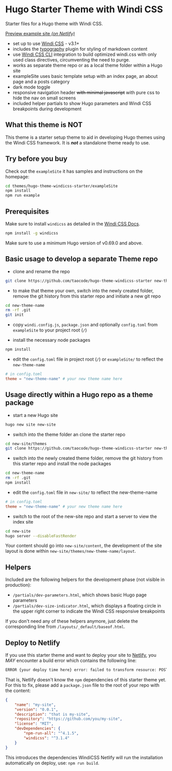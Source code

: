 # Hugo Starter Theme with Windi CSS

Starter files for a Hugo theme with Windi CSS.

[Preview example site *(on Netlify)*](https://hugo-theme-windicss-starter.netlify.app/)

- set up to use [Windi CSS](https://windicss.org) - v3.1+
- includes the [typography](https://windicss.org/plugins/official/typography.html) plugin for styling of markdown content
- use [Windi CSS CLI](https://windicss.org/integrations/cli.html) integration to build optimized windi.css with only used class directives, circumventing the need to purge.
- works as separate theme repo or as a local theme folder within a Hugo site
- exampleSite uses basic template setup with an index page, an about page and a posts category
- dark mode toggle
- responsive navigation header ~~with minimal javascript~~ with pure css to hide the nav on small screens
- included helper partials to show Hugo parameters and Windi CSS breakpoints during development

## What this theme is NOT

This theme is a starter setup theme to aid in developing Hugo themes using the Windi CSS framework. It is ***not*** a standalone theme ready to use.

## Try before you buy

Check out the `exampleSite` it has samples and instructions on the homepage:

```bash
cd themes/hugo-theme-windicss-starter/exampleSite
npm install
npm run example
```

## Prerequisites

Make sure to install `windicss` as detailed in the [Windi CSS Docs](https://windicss.org/integrations/cli.html).

```bash
npm install -g windicss
```

Make sure to use a minimum Hugo version of v0.69.0 and above.

## Basic usage to develop a separate Theme repo

- clone and rename the repo

```bash
git clone https://github.com/taocode/hugo-theme-windicss-starter new-theme-name
```

- to make that theme your own, switch into the newly created folder, remove the git history from this starter repo and initiate a new git repo

```bash
cd new-theme-name
rm -rf .git
git init
```

- copy `windi.config.js`, `package.json` and optionally `config.toml` from `exampleSite` to your project root (`/`)

- install the necessary node packages

```bash
npm install
```

- edit the `config.toml` file in project root (`/`) or `exampleSite/` to reflect the `new-theme-name`

```toml
# in config.toml
theme = "new-theme-name" # your new theme name here
```

## Usage directly within a Hugo repo as a theme package

- start a new Hugo site

```bash
hugo new site new-site
```

- switch into the theme folder an clone the starter repo

```bash
cd new-site/themes
git clone https://github.com/taocode/hugo-theme-windicss-starter new-theme-name
```

- switch into the newly created theme folder, remove the git history from this starter repo and install the node packages

```bash
cd new-theme-name
rm -rf .git
npm install
```

- edit the `config.toml` file in `new-site/` to reflect the new-theme-name

```toml
# in config.toml
theme = "new-theme-name" # your new theme name here
```

- switch to the root of the new-site repo and start a server to view the index site

```bash
cd new-site
hugo server --disableFastRender
```

Your content should go into `new-site/content`, the development of the site layout is done within `new-site/themes/new-theme-name/layout`.

## Helpers

Included are the following helpers for the development phase (not visible in production):

- `/partials/dev-parameters.html`, which shows basic Hugo page parameters
- `/partials/dev-size-indicator.html`, which displays a floating circle in the upper right corner to indicate the Windi CSS responsive breakpoints

If you don't need any of these helpers anymore, just delete the corresponding line from `/layouts/_default/baseof.html`.

## Deploy to Netlify

If you use this starter theme and want to deploy your site to [Netlify](https://www.netlify.com/), you *MAY* encounter a build error which contains the following line:

```bash
ERROR {your deploy time here} error: failed to transform resource: POSTCSS: failed to transform "css/styles.css" (text/css): PostCSS not found; install with "npm install postcss-cli". See https://gohugo.io/hugo-pipes/postcss/
```

That is, Netlify doesn't know the `npm` dependencies of this starter theme yet. For this to fix, please add a `package.json` file to the root of your repo with the content:

```json
{
    "name": "my-site",
    "version": "0.0.1",
    "description": "that is my-site",
    "repository": "https://github.com/you/my-site",
    "license": "MIT",
    "devDependencies": {
        "npm-run-all": "^4.1.5",
        "windicss": "^3.1.4"
    }
}
```

This introduces the dependencies WindiCSS Netlify will run the installation automatically on deploy, use: `npm run build`.
